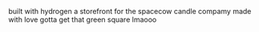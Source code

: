 built with hydrogen
a storefront for the spacecow candle compamy
made with love
gotta get that green square lmaooo
